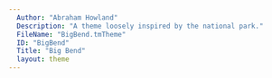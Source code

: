 ```yaml
---
  Author: "Abraham Howland"
  Description: "A theme loosely inspired by the national park."
  FileName: "BigBend.tmTheme"
  ID: "BigBend"
  Title: "Big Bend"
  layout: theme
---
```

  